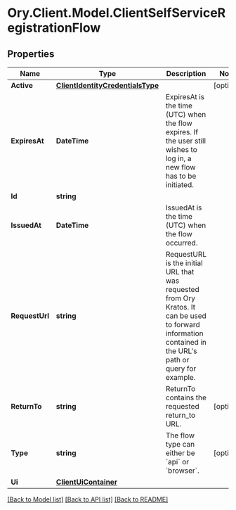 # Ory.Client.Model.ClientSelfServiceRegistrationFlow

## Properties

Name | Type | Description | Notes
------------ | ------------- | ------------- | -------------
**Active** | [**ClientIdentityCredentialsType**](ClientIdentityCredentialsType.md) |  | [optional] 
**ExpiresAt** | **DateTime** | ExpiresAt is the time (UTC) when the flow expires. If the user still wishes to log in, a new flow has to be initiated. | 
**Id** | **string** |  | 
**IssuedAt** | **DateTime** | IssuedAt is the time (UTC) when the flow occurred. | 
**RequestUrl** | **string** | RequestURL is the initial URL that was requested from Ory Kratos. It can be used to forward information contained in the URL&#39;s path or query for example. | 
**ReturnTo** | **string** | ReturnTo contains the requested return_to URL. | [optional] 
**Type** | **string** | The flow type can either be &#x60;api&#x60; or &#x60;browser&#x60;. | [optional] 
**Ui** | [**ClientUiContainer**](ClientUiContainer.md) |  | 

[[Back to Model list]](../README.md#documentation-for-models) [[Back to API list]](../README.md#documentation-for-api-endpoints) [[Back to README]](../README.md)

